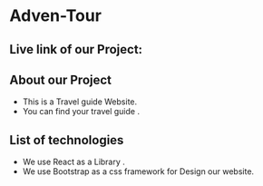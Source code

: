 # Adven-Tour

## Live link of our Project: 

## About our Project

* This is a Travel guide Website.
* You can find your travel guide .

## List of technologies
* We use React as a Library .
* We use Bootstrap as a css framework for Design our website.